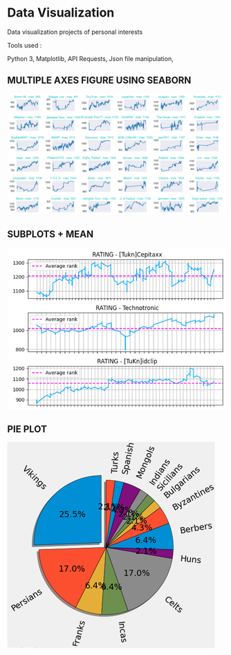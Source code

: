 # Data Visualization

Data visualization projects of personal interests

Tools used :

Python 3,
Matplotlib,
API Requests,
Json file manipulation,

## MULTIPLE AXES FIGURE USING SEABORN

![](Images/SEABORN%20MUTIPLE%20AXES%20SUBPLOT.png)

## SUBPLOTS + MEAN

![](Images/SUBPLOTS+MEAN.png)

## PIE PLOT

![](Images/PIE%20PLOT.png)

